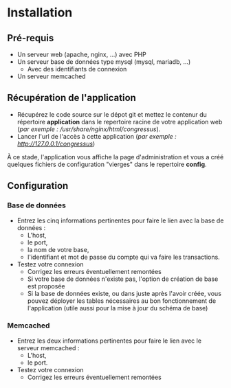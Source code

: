 # Installation #

## Pré-requis ##

- Un serveur web (apache, nginx, ...) avec PHP
- Un serveur base de données type mysql (mysql, mariadb, ...)
  - Avec des identifiants de connexion
- Un serveur memcached
 
## Récupération de l'application ##

- Récupérez le code source sur le dépot git et mettez le contenur du répertoire **application** dans le repertoire racine de votre application web (*par exemple : /usr/share/nginx/html/congressus*).
- Lancer l'url de l'accès à cette application (*par exemple : http://127.0.0.1/congressus*)
 
À ce stade, l'application vous affiche la page d'administration et vous a créé quelques fichiers de configuration "vierges" dans le repertoire **config**.

## Configuration ##

### Base de données ###

- Entrez les cinq informations pertinentes pour faire le lien avec la base de données : 
  - L'host, 
  - le port, 
  - la nom de votre base, 
  - l'identifiant et mot de passe du compte qui va faire les transactions.
- Testez votre connexion
  - Corrigez les erreurs éventuellement remontées
  - Si votre base de données n'existe pas, l'option de création de base est proposée 
  - Si la base de données existe, ou dans juste après l'avoir créée, vous pouvez déployer les tables nécessaires au bon fonctionnement de l'application (utile aussi pour la mise à jour du schéma de base)

### Memcached ###

- Entrez les deux informations pertinentes pour faire le lien avec le serveur memcached :
  - L'host, 
  - le port.
- Testez votre connexion
  - Corrigez les erreurs éventuellement remontées

